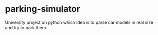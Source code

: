 # parking-simulator
University project on python which idea is to parse car models in real size and try to park them
